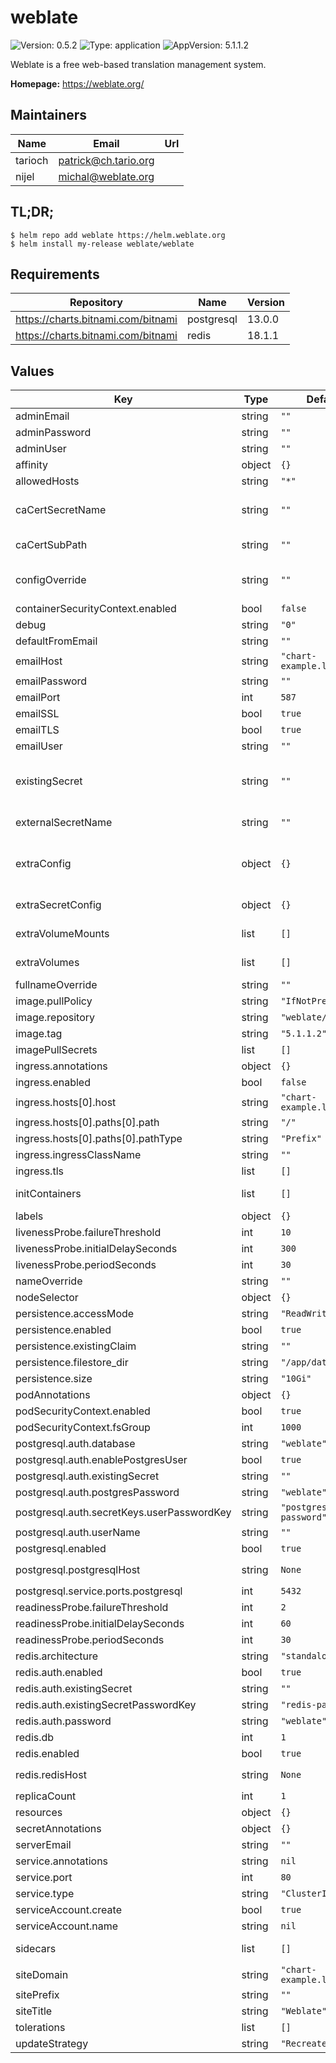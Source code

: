 # weblate

![Version: 0.5.2](https://img.shields.io/badge/Version-0.5.2-informational?style=flat-square) ![Type: application](https://img.shields.io/badge/Type-application-informational?style=flat-square) ![AppVersion: 5.1.1.2](https://img.shields.io/badge/AppVersion-5.1.1.2-informational?style=flat-square)

Weblate is a free web-based translation management system.

**Homepage:** <https://weblate.org/>

## Maintainers

| Name | Email | Url |
| ---- | ------ | --- |
| tarioch | <patrick@ch.tario.org> |  |
| nijel | <michal@weblate.org> |  |

## TL;DR;

```console
$ helm repo add weblate https://helm.weblate.org
$ helm install my-release weblate/weblate
```

## Requirements

| Repository | Name | Version |
|------------|------|---------|
| https://charts.bitnami.com/bitnami | postgresql | 13.0.0 |
| https://charts.bitnami.com/bitnami | redis | 18.1.1 |

## Values

| Key | Type | Default | Description |
|-----|------|---------|-------------|
| adminEmail | string | `""` | Email of Admin Account |
| adminPassword | string | `""` | Password of Admin Account |
| adminUser | string | `""` | Name of Admin Account |
| affinity | object | `{}` |  |
| allowedHosts | string | `"*"` | Hosts that are allowed to connect |
| caCertSecretName | string | `""` | Secret containing a custom CA cert bundle to be mounted. See https://docs.weblate.org/en/latest/admin/install.html?highlight=certificates#using-custom-certificate-authority |
| caCertSubPath | string | `""` | Name of the CA cert bundle in the secret, e.g. ca-certificates.crt or ca-bundle.crt |
| configOverride | string | `""` | Config override. See https://docs.weblate.org/en/latest/admin/install/docker.html#custom-configuration-files |
| containerSecurityContext.enabled | bool | `false` |  |
| debug | string | `"0"` | Enable debugging |
| defaultFromEmail | string | `""` | From email for outgoing emails |
| emailHost | string | `"chart-example.local"` | Host for sending emails |
| emailPassword | string | `""` | Password for sending emails |
| emailPort | int | `587` | Port for sending emails |
| emailSSL | bool | `true` | Use SSL when sending emails |
| emailTLS | bool | `true` | Use TLS when sending emails |
| emailUser | string | `""` | User name for sending emails |
| existingSecret | string | `""` | Name of existing secret, Make sure it contains the keys postgresql-user, postgresql-password, redis-password, email-user, email-password, admin-user, admin-password Also note to set the existingSecret values for the Redis and Postgresql subcharts |
| externalSecretName | string | `""` | An external secret, in the same namespace, that will be use to set additionnal (environment) configs. |
| extraConfig | object | `{}` | Additional (environment) configs. Values will be evaluated as templates. See https://docs.weblate.org/en/latest/admin/install/docker.html#docker-environment |
| extraSecretConfig | object | `{}` | Same as `extraConfig`, but created as secrets. Values will be evaluated as Helm templates |
| extraVolumeMounts | list | `[]` | Additional volume mounts to be added to the container. Values will be evaluated as templates. Normally used with `extraVolumes` |
| extraVolumes | list | `[]` | Additional volumes to be added to the deployment. Values will be evaluated as templates. Requires setting `extraVolumeMounts` |
| fullnameOverride | string | `""` |  |
| image.pullPolicy | string | `"IfNotPresent"` |  |
| image.repository | string | `"weblate/weblate"` |  |
| image.tag | string | `"5.1.1.2"` |  |
| imagePullSecrets | list | `[]` |  |
| ingress.annotations | object | `{}` |  |
| ingress.enabled | bool | `false` |  |
| ingress.hosts[0].host | string | `"chart-example.local"` |  |
| ingress.hosts[0].paths[0].path | string | `"/"` |  |
| ingress.hosts[0].paths[0].pathType | string | `"Prefix"` |  |
| ingress.ingressClassName | string | `""` |  |
| ingress.tls | list | `[]` |  |
| initContainers | list | `[]` | List of init containers to add to the pod. Values will be evaluated as Helm templates |
| labels | object | `{}` | custom labels |
| livenessProbe.failureThreshold | int | `10` |  |
| livenessProbe.initialDelaySeconds | int | `300` |  |
| livenessProbe.periodSeconds | int | `30` |  |
| nameOverride | string | `""` |  |
| nodeSelector | object | `{}` |  |
| persistence.accessMode | string | `"ReadWriteOnce"` |  |
| persistence.enabled | bool | `true` |  |
| persistence.existingClaim | string | `""` | Use an existing volume claim |
| persistence.filestore_dir | string | `"/app/data"` |  |
| persistence.size | string | `"10Gi"` |  |
| podAnnotations | object | `{}` |  |
| podSecurityContext.enabled | bool | `true` |  |
| podSecurityContext.fsGroup | int | `1000` |  |
| postgresql.auth.database | string | `"weblate"` |  |
| postgresql.auth.enablePostgresUser | bool | `true` |  |
| postgresql.auth.existingSecret | string | `""` |  |
| postgresql.auth.postgresPassword | string | `"weblate"` |  |
| postgresql.auth.secretKeys.userPasswordKey | string | `"postgresql-password"` |  |
| postgresql.auth.userName | string | `""` |  |
| postgresql.enabled | bool | `true` |  |
| postgresql.postgresqlHost | string | `None` | External postgres database endpoint, to be used if `postgresql.enabled == false` |
| postgresql.service.ports.postgresql | int | `5432` |  |
| readinessProbe.failureThreshold | int | `2` |  |
| readinessProbe.initialDelaySeconds | int | `60` |  |
| readinessProbe.periodSeconds | int | `30` |  |
| redis.architecture | string | `"standalone"` |  |
| redis.auth.enabled | bool | `true` |  |
| redis.auth.existingSecret | string | `""` |  |
| redis.auth.existingSecretPasswordKey | string | `"redis-password"` |  |
| redis.auth.password | string | `"weblate"` |  |
| redis.db | int | `1` |  |
| redis.enabled | bool | `true` |  |
| redis.redisHost | string | `None` | External redis database endpoint, to be used if `redis.enabled == false` |
| replicaCount | int | `1` |  |
| resources | object | `{}` |  |
| secretAnnotations | object | `{}` |  |
| serverEmail | string | `""` | Sender for outgoing emails |
| service.annotations | string | `nil` |  |
| service.port | int | `80` |  |
| service.type | string | `"ClusterIP"` |  |
| serviceAccount.create | bool | `true` |  |
| serviceAccount.name | string | `nil` |  |
| sidecars | list | `[]` | List of additional containers to add to the pod. Values will be evaluated as Helm templates |
| siteDomain | string | `"chart-example.local"` | Site domain |
| sitePrefix | string | `""` | Site Prefix (ex: /weblate) |
| siteTitle | string | `"Weblate"` |  |
| tolerations | list | `[]` |  |
| updateStrategy | string | `"Recreate"` |  |
